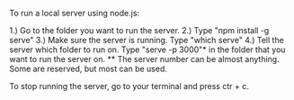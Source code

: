 To run a local server using node.js:

1.) Go to the folder you want to run the server.
2.) Type "npm install -g serve"
3.) Make sure the server is running. Type "which serve"
4.) Tell the server which folder to run on. Type "serve -p 3000"* in the folder that you want to run the server on.
** The server number can be almost anything. Some are reserved, but most can be used.

To stop running the server, go to your terminal and press ctr + c.
